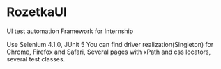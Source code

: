 # RozetkaUI
UI test automation Framework for Internship

Use Selenium 4.1.0, JUnit 5
You can find driver realization(Singleton) for Chrome, Firefox and Safari, Several pages with xPath and css locators, several test classes.

